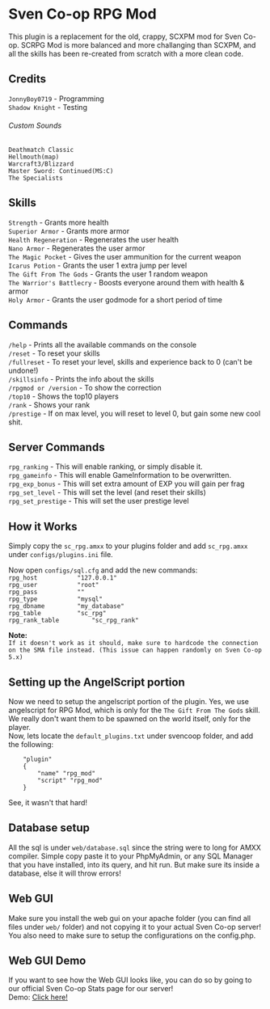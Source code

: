 # Sven Co-op RPG Mod

This plugin is a replacement for the old, crappy, SCXPM mod for Sven Co-op. SCRPG Mod is more balanced and more challanging than SCXPM, and all the skills has been re-created from scratch with a more clean code.


Credits
-----------

`JonnyBoy0719` - Programming  
`Shadow Knight` - Testing  

###### Custom Sounds
`Deathmatch Classic`  
`Hellmouth(map)`  
`Warcraft3/Blizzard`  
`Master Sword: Continued(MS:C)`  
`The Specialists`  


Skills
-----------

`Strength` - Grants more health  
`Superior Armor` - Grants more armor  
`Health Regeneration` - Regenerates the user health  
`Nano Armor` - Regenerates the user armor  
`The Magic Pocket` - Gives the user ammunition for the current weapon  
`Icarus Potion` - Grants the user 1 extra jump per level  
`The Gift From The Gods` - Grants the user 1 random weapon  
`The Warrior's Battlecry` - Boosts everyone around them with health & armor  
`Holy Armor` - Grants the user godmode for a short period of time  


Commands
-----------

`/help` - Prints all the available commands on the console  
`/reset` - To reset your skills  
`/fullreset` - To reset your level, skills and experience back to 0 (can't be undone!)  
`/skillsinfo` - Prints the info about the skills  
`/rpgmod or /version` - To show the correction  
`/top10` - Shows the top10 players  
`/rank` - Shows your rank  
`/prestige` - If on max level, you will reset to level 0, but gain some new cool shit.  


Server Commands
-----------

`rpg_ranking` - This will enable ranking, or simply disable it.  
`rpg_gameinfo` - This will enable GameInformation to be overwritten.  
`rpg_exp_bonus` - This will set extra amount of EXP you will gain per frag  
`rpg_set_level` - This will set the level (and reset their skills)  
`rpg_set_prestige` - This will set the user prestige level  


How it Works
-----------

Simply copy the `sc_rpg.amxx` to your plugins folder and add `sc_rpg.amxx` under `configs/plugins.ini` file.  

Now open `configs/sql.cfg` and add the new commands:  
`rpg_host			"127.0.0.1"`  
`rpg_user			"root"`  
`rpg_pass			""`  
`rpg_type			"mysql"`  
`rpg_dbname			"my_database"`  
`rpg_table			"sc_rpg"`  
`rpg_rank_table			"sc_rpg_rank"`  


**Note:**  
`If it doesn't work as it should, make sure to hardcode the connection on the SMA file instead. (This issue can happen randomly on Sven Co-op 5.x)`


Setting up the AngelScript portion
-----------

Now we need to setup the angelscript portion of the plugin. Yes, we use angelscript for RPG Mod, which is only for the `The Gift From The Gods` skill. We really don't want them to be spawned on the world itself, only for the player.  
Now, lets locate the `default_plugins.txt` under svencoop folder, and add the following: 
```
	"plugin"
	{
		"name" "rpg_mod"
		"script" "rpg_mod"
	}
```
   
See, it wasn't that hard!


Database setup
-----------

All the sql is under `web/database.sql` since the string were to long for AMXX compiler. Simple copy paste it to your PhpMyAdmin, 
or any SQL Manager that you have installed, into its query, and hit run. But make sure its inside a database, else it will throw errors!


Web GUI
-----------

Make sure you install the web gui on your apache folder (you can find all files under `web/` folder) and not copying it to your actual Sven Co-op server!  
You also need to make sure to setup the configurations on the config.php.


Web GUI Demo
-----------

If you want to see how the Web GUI looks like, you can do so by going to our official Sven Co-op Stats page for our server!  
Demo: [Click here!](http://de.modriot.com/sc_rpg/)